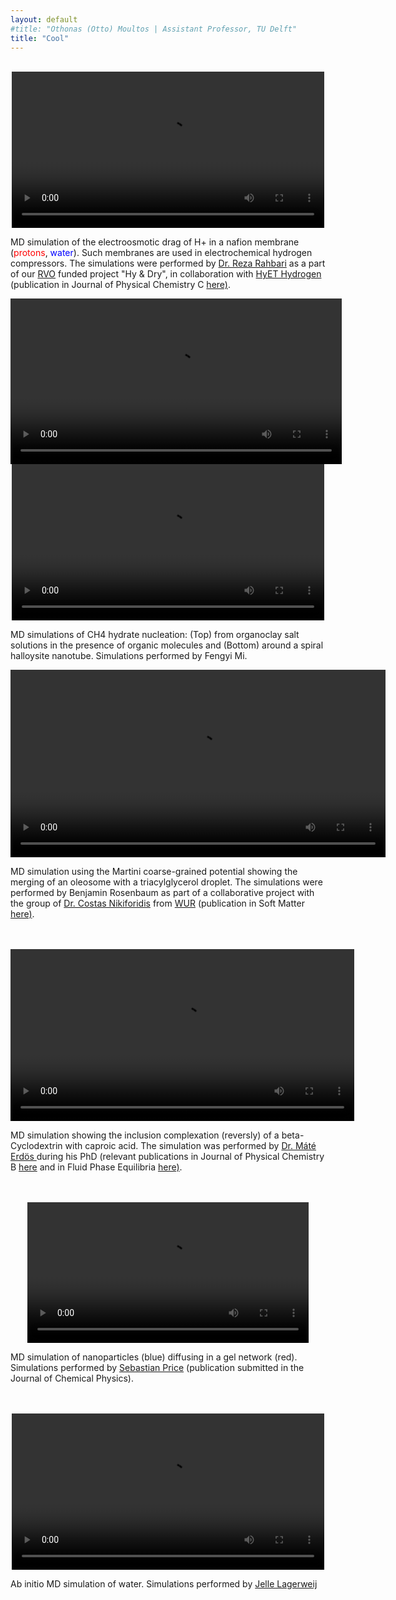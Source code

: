 ```yaml
---
layout: default
#title: "Othonas (Otto) Moultos | Assistant Professor, TU Delft"
title: "Cool"
---
```


<style>
/*.float-img {
     float:  left; 
     margin-right: 10px; 
     margin-bottom: 5px; 
     border: solid black 1px; 
     padding: 2px 
}*/
</style>

<div class="col-md-9">
<br/>


<center>
<video width="500" height="auto" controls>
  <source src="videos/nafionMD.mp4" type="video/mp4">
</video></center><p> MD simulation of the electroosmotic drag of H+ in a nafion membrane (<font color="red">protons</font>, <font color="blue">water</font>). Such membranes are used in electrochemical hydrogen compressors. The simulations were performed by <a href="https://www.linkedin.com/in/arahbari/?originalSubdomain=nl">
Dr. Reza Rahbari</a> as a part of our <a href="https://www.rvo.nl">RVO</a> funded project "Hy & Dry", in collaboration with <a href="https://hyethydrogen.com">HyET Hydrogen</a> (publication in Journal of Physical Chemistry C <a href="../assets/publications/65.Rahbari_JPCC_2022_126_8121.pdf">here)</a>.  </p>


<center>
<video width="530" height="auto" controls> 
  <source src="videos/hydrates_organics.mp4" type="video/mp4">
</video>
<video width="500" height="auto" controls> 
  <source src="videos/hydrates_nanotube.mp4" type="video/mp4">
</video>

</center><p> MD simulations of CH4 hydrate nucleation: (Top) from organoclay salt solutions in the presence of organic molecules and (Bottom) around a spiral halloysite nanotube. Simulations performed by 
<!-- <a href="https://porelab.no/2020/09/03/wecome-to-sebastian/"> -->
Fengyi Mi.
<!-- </a> (publication submitted in the Journal of Chemical Physics).  </p> -->


<center>
<video width="600" height="auto" controls>
  <source src="videos/martiniFusion.mp4" type="video/mp4">
</video></center><p> MD simulation using the Martini coarse-grained potential showing the merging of an oleosome with a triacylglycerol droplet. The simulations were performed by Benjamin Rosenbaum as part of a collaborative project with the group of <a href="https://www.wur.nl/en/Persons/Costas-dr.-K-Costas-Nikiforidis.htm">Dr. Costas Nikiforidis</a> from <a href="https://www.wur.nl/en.htm">WUR</a> (publication in Soft Matter <a href="../assets/publications/81.Ntone_SM_2023_19_6355.pdf">here)</a>.</p> 


<br/>
<br/>
<center>
<video width="550" height="auto" controls>
  <source src="videos/cycloMate.mp4" type="video/mp4">
</video></center><p> MD simulation showing the inclusion complexation (reversly) of a beta-Cyclodextrin with caproic acid. The simulation was performed by <a href="https://scholar.google.com/citations?user=TOKYbtYAAAAJ&hl=en">Dr. Máté Erdös </a> during his PhD (relevant publications in Journal of Physical Chemistry B <a href="../assets/publications/37.Erdos_JPCB_2020_124_1218.pdf">here</a> and in Fluid Phase Equilibria <a href="../assets/publications/48.Erdos_FPE_2021_528_112842.pdf">here)</a>. </p> 


<br/>
<br/>
<center>
<video width="450" height="auto" controls> 
  <source src="videos/np_collagen.mp4" type="video/mp4">
</video></center><p> MD simulation of nanoparticles
(blue) diffusing in a gel network (red). Simulations performed by <a href="https://porelab.no/2020/09/03/wecome-to-sebastian/">
Sebastian Price</a> (publication submitted in the Journal of Chemical Physics).  </p>

<br/>
<br/>


<center>
<video width="500" height="auto" controls> 
  <source src="videos/water_AIMD.mp4" type="video/mp4">
</video>
</center><p> Ab initio MD simulation of water. Simulations performed by <a href="https://www.linkedin.com/in/vladimir-jelle-lagerweij-21654021b/?originalSubdomain=nl">Jelle Lagerweij</a></p>

<!-- <video width="800" height="auto" controls>
  <source src="videos/nemdMFISeyed.mp4" type="video/mp4">
</video><p> A non equilibrium MD simulation of water desalination using an MFI zeolite <a href="https://www.wur.nl/en/Persons/Costas-dr.-K-Costas-Nikiforidis.htm">Dr. Seyed Jamali</a> during his PhD.</p>  -->
<br/>
<br/>
<!-- </div> -->
